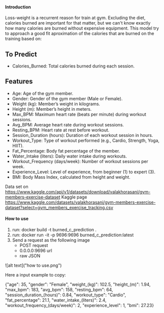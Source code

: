#### Introduction

Loss-weight is a recurrent reason for train at gym. Excluding the diet, calories burned are important for that matter, but we can't know exactly how many calories are burned without expensive equipment. This model try to approach a good fit aproximation of the calories that are burned on the training based on:

## To Predict

- Calories_Burned: Total calories burned during each session.


## Features

- Age: Age of the gym member.
- Gender: Gender of the gym member (Male or Female).
- Weight (kg): Member’s weight in kilograms.
- Height (m): Member’s height in meters.
- Max_BPM: Maximum heart rate (beats per minute) during workout sessions.
- Avg_BPM: Average heart rate during workout sessions.
- Resting_BPM: Heart rate at rest before workout.
- Session_Duration (hours): Duration of each workout session in hours.
- Workout_Type: Type of workout performed (e.g., Cardio, Strength, Yoga, HIIT).
- Fat_Percentage: Body fat percentage of the member.
- Water_Intake (liters): Daily water intake during workouts.
- Workout_Frequency (days/week): Number of workout sessions per week.
- Experience_Level: Level of experience, from beginner (1) to expert (3).
- BMI: Body Mass Index, calculated from height and weight.

Data set on https://www.kaggle.com/api/v1/datasets/download/valakhorasani/gym-members-exercise-dataset
Kaggle page https://www.kaggle.com/datasets/valakhorasani/gym-members-exercise-dataset?select=gym_members_exercise_tracking.csv

#### How to use

1. run: docker build -t burned_c_prediction .
2. run: docker run -it -p 9696:9696 burned_c_prediction:latest
3. Send a request as the following image
    - POST request
    - 0.0.0.0:9696 url
    - raw JSON

![alt text]("how to use.png")

Here a input example to copy:

{"age": 35,
 "gender": "Female",
 "weight_(kg)": 102.5,
 "height_(m)": 1.94,
 "max_bpm": 183,
 "avg_bpm": 158,
 "resting_bpm": 64,
 "session_duration_(hours)": 0.84,
 "workout_type": "Cardio",
 "fat_percentage": 21.1,
 "water_intake_(liters)": 2.4,
 "workout_frequency_(days/week)": 2,
 "experience_level": 1,
 "bmi": 27.23}
